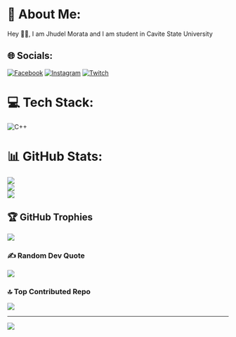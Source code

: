 # 💫 About Me:
Hey 👋🏿, I am Jhudel Morata and I am student in Cavite State University 


## 🌐 Socials:
[![Facebook](https://img.shields.io/badge/Facebook-%231877F2.svg?logo=Facebook&logoColor=white)](https://facebook.com/https://www.facebook.com/lamflyingcarrots) [![Instagram](https://img.shields.io/badge/Instagram-%23E4405F.svg?logo=Instagram&logoColor=white)](https://instagram.com/https://www.instagram.com/deeelllicious?igsh=djV3aTE1Y2M5d29q) [![Twitch](https://img.shields.io/badge/Twitch-%239146FF.svg?logo=Twitch&logoColor=white)](https://twitch.tv/jamers31) 

# 💻 Tech Stack:
![C++](https://img.shields.io/badge/c++-%2300599C.svg?style=for-the-badge&logo=c%2B%2B&logoColor=white)
# 📊 GitHub Stats:
![](https://github-readme-stats.vercel.app/api?username=jhudelmorata&theme=dark&hide_border=false&include_all_commits=false&count_private=false)<br/>
![](https://nirzak-streak-stats.vercel.app/?user=jhudelmorata&theme=dark&hide_border=false)<br/>
![](https://github-readme-stats.vercel.app/api/top-langs/?username=jhudelmorata&theme=dark&hide_border=false&include_all_commits=false&count_private=false&layout=compact)

## 🏆 GitHub Trophies
![](https://github-profile-trophy.vercel.app/?username=jhudelmorata&theme=radical&no-frame=false&no-bg=true&margin-w=4)

### ✍️ Random Dev Quote
![](https://quotes-github-readme.vercel.app/api?type=horizontal&theme=radical)

### 🔝 Top Contributed Repo
![](https://github-contributor-stats.vercel.app/api?username=jhudelmorata&limit=5&theme=dark&combine_all_yearly_contributions=true)

---
[![](https://visitcount.itsvg.in/api?id=jhudelmorata&icon=0&color=0)](https://visitcount.itsvg.in)

<!-- Proudly created with GPRM ( https://gprm.itsvg.in ) -->
